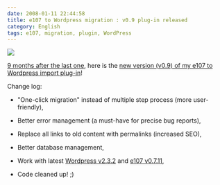 ```yaml
---
date: 2008-01-11 22:44:58
title: e107 to Wordpress migration : v0.9 plug-in released
category: English
tags: e107, migration, plugin, WordPress
---
```


![](/uploads/2008/e107-to-wordpress.png)

[9 months after the last one](https://kevin.deldycke.com/2007/05/e107-to-wordpress-v08-import-images-and-preferences/), here is the [new version (v0.9) of my e107 to Wordpress import plug-in](https://wordpress.org/extend/plugins/e107-importer/)!

Change log:

  * "One-click migration" instead of multiple step process (more user-friendly),

  * Better error management (a must-have for precise bug reports),

  * Replace all links to old content with permalinks (increased SEO),

  * Better database management,

  * Work with latest [Wordpress v2.3.2](https://wordpress.org/development/2007/12/wordpress-232/) and [e107 v0.7.11](https://e107.org/news.php?item.824),

  * Code cleaned up! ;)

